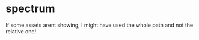 # spectrum

If some assets arent showing, I might have used the whole path and not the relative one!

